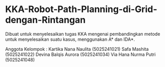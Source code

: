 # KKA-Robot-Path-Planning-di-Grid-dengan-Rintangan

Dibuat untuk menyelesaikan tugas KKA mengenai pembandingkan metode untuk menyelesaikan suatu kasus, menggunakan A* dan IDA*.

Anggota Kelompok :
Kartika Nana Naulita (5025241021)
Safa Mashita (5025241022)
Devina Balqis Aurora (5025241034)
Via Hana Nurma Putri (5025241048)
